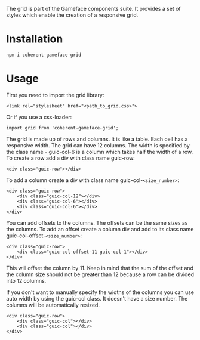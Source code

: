 <!--Copyright (c) Coherent Labs AD. All rights reserved. Licensed under the MIT License. See License.txt in the project root for license information. -->
The grid is part of the Gameface components suite. It provides a set of styles which enable the creation of
a responsive grid.

Installation
===================

`npm i coherent-gameface-grid`

Usage
===================
First you need to import the grid library:

~~~~{.html}
<link rel="stylesheet" href="<path_to_grid.css>">
~~~~

Or if you use a css-loader:

~~~~~{.js}
import grid from 'coherent-gameface-grid';
~~~~~

The grid is made up of rows and columns. It is like a table. Each cell has a responsive width. The grid can have 12 columns. The width is specified by the class name - guic-col-6 is a column which takes half the width of a row. To create a row add a div with class name guic-row:

~~~~~{.html}
<div class="guic-row"></div>
~~~~~

To add a column create a div with class name guic-col-`<size_number>`:

~~~~~{.html}
<div class="guic-row">
    <div class="guic-col-12"></div>
    <div class="guic-col-6"></div>
    <div class="guic-col-6"></div>
</div>
~~~~~

You can add offsets to the columns. The offsets can be the same sizes as the columns. To add an offset create a column div and add to its class name guic-col-offset-`<size_number>`:

~~~~~{.html}
<div class="guic-row">
    <div class="guic-col-offset-11 guic-col-1"></div>
</div>
~~~~~

This will offset the column by 11. Keep in mind that the sum of the offset and the column size should not be greater than 12 because a row can be divided into 12 columns.

If you don't want to manually specify the widths of the columns you can use auto width by using the guic-col class. It doesn't have a size number. The columns will be automatically resized.

~~~~~{.html}
<div class="guic-row">
    <div class="guic-col"></div>
    <div class="guic-col"></div>
</div>
~~~~~